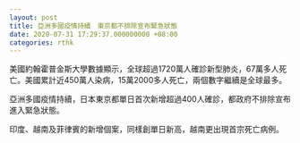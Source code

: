 ```yaml
---
layout: post
title: 亞洲多國疫情持續　東京都不排除宣布緊急狀態
date: 2020-07-31 17:29:37.000000000 +08:00
categories: rthk
---
```


美國約翰霍普金斯大學數據顯示，全球超過1720萬人確診新型肺炎，67萬多人死亡。美國累計近450萬人染病，15萬2000多人死亡，兩個數字繼續是全球最多。

亞洲多國疫情持續，日本東京都單日首次新增超過400人確診，都政府不排除宣布進入緊急狀態。

印度、越南及菲律賓的新增個案，同樣創單日新高，越南更出現首宗死亡病例。
